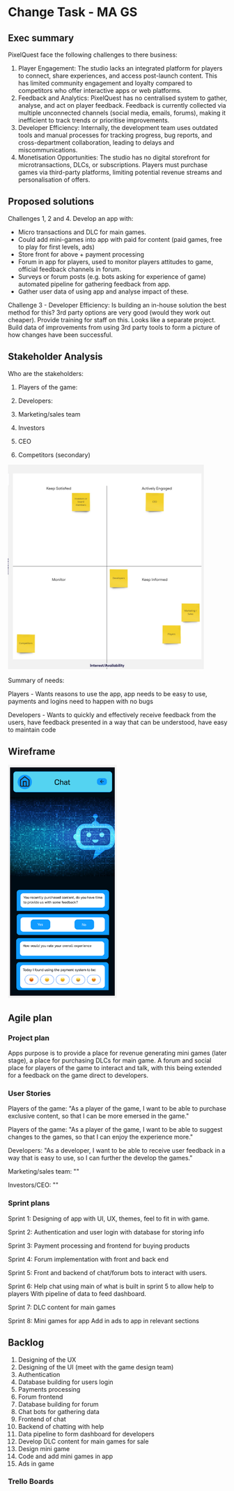 # Change Task - MA GS

## Exec summary
PixelQuest face the following challenges to there business:

1. Player Engagement: The studio lacks an integrated platform for players to connect, share experiences, and access post-launch content. This has limited community engagement and loyalty compared to competitors who offer interactive apps or web platforms.
2. Feedback and Analytics: PixelQuest has no centralised system to gather, analyse, and act on player feedback. Feedback is currently collected via multiple unconnected channels (social media, emails, forums), making it inefficient to track trends or prioritise improvements.
3. Developer Efficiency: Internally, the development team uses outdated tools and manual processes for tracking progress, bug reports, and cross-department collaboration, leading to delays and miscommunications.
4. Monetisation Opportunities: The studio has no digital storefront for microtransactions, DLCs, or subscriptions. Players must purchase games via third-party platforms, limiting potential revenue streams and personalisation of offers.

## Proposed solutions

Challenges 1, 2 and 4. Develop an app with:
- Micro transactions and DLC for main games.
- Could add mini-games into app with paid for content (paid games, free to play for first levels, ads)
- Store front for above + payment processing
- Forum in app for players, used to monitor players attitudes to game, official feedback channels in forum.
- Surveys or forum posts (e.g. bots asking for experience of game) automated pipeline for gathering feedback from app.
- Gather user data of using app and analyse impact of these.

Challenge 3 - Developer Efficiency: Is building an in-house solution the best method for this? 3rd party options are very good (would they work out cheaper). Provide training for staff on this. Looks like a separate project. Build data of improvements from using 3rd party tools to form a picture of how changes have been successful.


## Stakeholder Analysis

Who are the stakeholders:

1. Players of the game:

2. Developers:

3. Marketing/sales team

4. Investors

5. CEO

6. Competitors (secondary)

<img src="./assets/stakeholder-analysis.jpg" alt="drawing" width="450"/>

Summary of needs:

Players - Wants reasons to use the app, app needs to be easy to use, payments and logins need to happen with no bugs

Developers - Wants to quickly and effectively receive feedback from the users, have feedback presented in a way that can be understood, have easy to maintain code



## Wireframe
<img src="./assets/wireframe.png" alt="drawing" width="250"/>

## Agile plan

### Project plan

Apps purpose is to provide a place for revenue generating mini games (later stage), a place for purchasing DLCs for main game. A forum and social place for players of the game to interact and talk, with this being extended for a feedback on the game direct to developers.

### User Stories

Players of the game: "As a player of the game, I want to be able to purchase exclusive content, so that I can be more emersed in the game."

Players of the game: "As a player of the game, I want to be able to suggest changes to the games, so that I can enjoy the experience more."

Developers: "As a developer, I want to be able to receive user feedback in a way that is easy to use, so I can further the develop the games."

Marketing/sales team: ""

Investors/CEO: ""


### Sprint plans

Sprint 1:
Designing of app with UI, UX, themes, feel to fit in with game.

Sprint 2:
Authentication and user login with database for storing info

Sprint 3:
Payment processing and frontend for buying products

Sprint 4:
Forum implementation with front and back end

Sprint 5:
Front and backend of chat/forum bots to interact with users.

Sprint 6:
Help chat using main of what is built in sprint 5 to allow help to players
With pipeline of data to feed dashboard.

Sprint 7:
DLC content for main games

Sprint 8:
Mini games for app
Add in ads to app in relevant sections


## Backlog

1. Designing of the UX
2. Designing of the UI (meet with the game design team)
3. Authentication
4. Database building for users login
5. Payments processing
6. Forum frontend
7. Database building for forum
8. Chat bots for gathering data
9. Frontend of chat
10. Backend of chatting with help
11. Data pipeline to form dashboard for developers
12. Develop DLC content for main games for sale
13. Design mini game
14. Code and add mini games in app
15. Ads in game

### Trello Boards